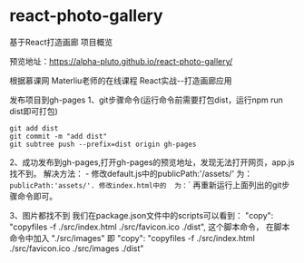 # react-photo-gallery
基于React打造画廊
项目概览

预览地址：https://alpha-pluto.github.io/react-photo-gallery/

根据慕课网 Materliu老师的在线课程 React实战--打造画廊应用
 

发布项目到gh-pages
1、git步骤命令(运行命令前需要打包dist，运行npm run dist即可打包)

    git add dist
    git commit -m "add dist"
    git subtree push --prefix=dist origin gh-pages 
  
2、成功发布到gh-pages,打开gh-pages的预览地址，发现无法打开网页，app.js找不到。 
    解决方法： - 修改default.js中的publicPath:'/assets/' 为： `publicPath:'assets/'.
  修改index.html中的
     `<script type="text/javascript" src="/assets/app.js"></script>`
      为：`<script type="text/javascript" src="assets/app.js"></script>` 
  再重新运行上面列出的git步骤命令即可。 

3、图片都找不到
  我们在package.json文件中的scripts可以看到： 
  "copy": "copyfiles -f ./src/index.html ./src/favicon.ico ./dist", 这个脚本命令， 在脚本命令中加入 "./src/images"
  即
  "copy": "copyfiles -f ./src/index.html ./src/favicon.ico ./src/images ./dist"

